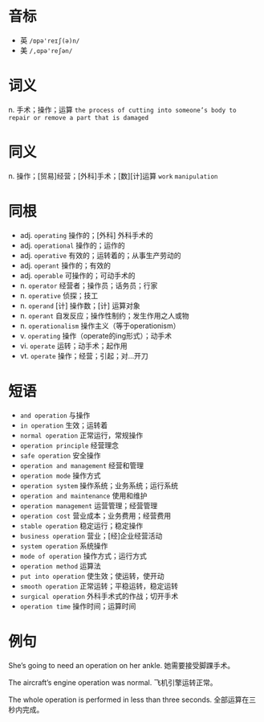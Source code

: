 # 音标

- 英 `/ɒpə'reɪʃ(ə)n/`
- 美 `/,ɑpə'reʃən/`

# 词义

n. 手术；操作；运算
`the process of cutting into someone’s body to repair or remove a part that is damaged`

# 同义

n. 操作；[贸易]经营；[外科]手术；[数][计]运算
`work` `manipulation`

# 同根

- adj. `operating` 操作的；[外科] 外科手术的
- adj. `operational` 操作的；运作的
- adj. `operative` 有效的；运转着的；从事生产劳动的
- adj. `operant` 操作的；有效的
- adj. `operable` 可操作的；可动手术的
- n. `operator` 经营者；操作员；话务员；行家
- n. `operative` 侦探；技工
- n. `operand` [计] 操作数；[计] 运算对象
- n. `operant` 自发反应；操作性制约；发生作用之人或物
- n. `operationalism` 操作主义（等于operationism）
- v. `operating` 操作（operate的ing形式）；动手术
- vi. `operate` 运转；动手术；起作用
- vt. `operate` 操作；经营；引起；对…开刀

# 短语

- `and operation` 与操作
- `in operation` 生效；运转着
- `normal operation` 正常运行，常规操作
- `operation principle` 经营理念
- `safe operation` 安全操作
- `operation and management` 经营和管理
- `operation mode` 操作方式
- `operation system` 操作系统；业务系统；运行系统
- `operation and maintenance` 使用和维护
- `operation management` 运营管理；经营管理
- `operation cost` 营业成本；业务费用；经营费用
- `stable operation` 稳定运行；稳定操作
- `business operation` 营业；[经]企业经营活动
- `system operation` 系统操作
- `mode of operation` 操作方式；运行方式
- `operation method` 运算法
- `put into operation` 使生效；使运转，使开动
- `smooth operation` 正常运转；平稳运转，稳定运转
- `surgical operation` 外科手术式的作战；切开手术
- `operation time` 操作时间；运算时间

# 例句

She’s going to need an operation on her ankle.
她需要接受脚踝手术。

The aircraft’s engine operation was normal.
飞机引擎运转正常。

The whole operation is performed in less than three seconds.
全部运算在三秒内完成。


